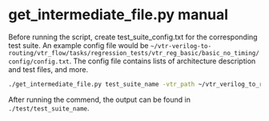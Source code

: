 # get_intermediate_file.py manual
Before running the script, create test_suite_config.txt for the corresponding test suite. An example config file would be `~/vtr-verilog-to-routing/vtr_flow/tasks/regression_tests/vtr_reg_basic/basic_no_timing/config/config.txt`. The config file contains lists of architecture description and test files, and more. 
```sh
./get_intermediate_file.py test_suite_name -vtr_path ~/vtr_verilog_to_routing -output_path ./tests
```
After running the commend, the output can be found in `./test/test_suite_name`.

